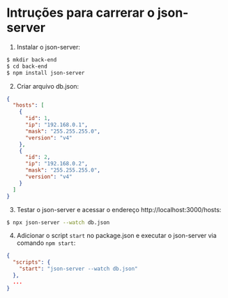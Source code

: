 # Intruções para carrerar o json-server

1. Instalar o json-server:

```bash
$ mkdir back-end
$ cd back-end
$ npm install json-server
```

2. Criar arquivo db.json:

```json
{
  "hosts": [
    {
      "id": 1,
      "ip": "192.168.0.1",
      "mask": "255.255.255.0",
      "version": "v4"
    },
    {
      "id": 2,
      "ip": "192.168.0.2",
      "mask": "255.255.255.0",
      "version": "v4"
    }
  ]
}
```

3. Testar o json-server e acessar o endereço http://localhost:3000/hosts:

```bash
$ npx json-server --watch db.json
```

4. Adicionar o script `start` no package.json e executar o json-server via comando `npm start`:

```json
{
  "scripts": {
    "start": "json-server --watch db.json"
  },
  ...
}
```
